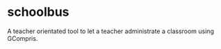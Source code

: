 schoolbus
=========

A teacher orientated tool to let a teacher administrate a classroom using GCompris.
